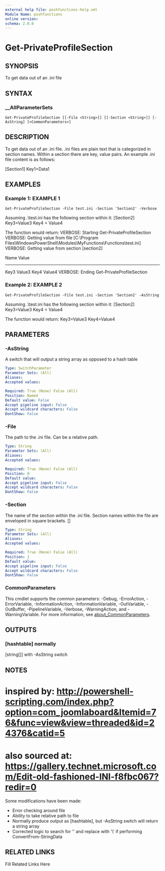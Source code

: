 ```yaml
---
external help file: poshfunctions-help.xml
Module Name: poshfunctions
online version: 
schema: 2.0.0
---
```


# Get-PrivateProfileSection

## SYNOPSIS

To get data out of an .ini file

## SYNTAX

### __AllParameterSets

```
Get-PrivateProfileSection [[-File <String>]] [[-Section <String>]] [-AsString] [<CommonParameters>]
```

## DESCRIPTION

To get data out of an .ini file.
.ini files are plain text that is categorized
in section names.
Within a section there are key, value pairs.
An example .ini
file content is as follows:

[Section1]
Key1=Data1


## EXAMPLES

### Example 1: EXAMPLE 1

```
Get-PrivateProfileSection -File test.ini -Section 'Section2' -Verbose
```

Assuming .\test.ini has the following section within it:
[Section2]
Key3=Value3
Key4 = Value4

The function would return:
VERBOSE: Starting Get-PrivateProfileSection
VERBOSE: Getting value from file [C:\Program Files\WindowsPowerShell\Modules\MyFunctions\Functions\test.ini]
VERBOSE: Getting value from section [section2]

Name                           Value
----                           -----
Key3                           Value3
Key4                           Value4
VERBOSE: Ending Get-PrivateProfileSection





### Example 2: EXAMPLE 2

```
Get-PrivateProfileSection -File test.ini -Section 'Section2' -AsString
```

Assuming .\test.ini has the following section within it:
[Section2]
Key3=Value3
Key4 = Value4

The function would return:
Key3=Value3
Key4=Value4






## PARAMETERS

### -AsString

A switch that will output a string array as opposed to a hash table

```yaml
Type: SwitchParameter
Parameter Sets: (All)
Aliases: 
Accepted values: 

Required: True (None) False (All)
Position: Named
Default value: False
Accept pipeline input: False
Accept wildcard characters: False
DontShow: False
```

### -File

The path to the .ini file.
Can be a relative path.

```yaml
Type: String
Parameter Sets: (All)
Aliases: 
Accepted values: 

Required: True (None) False (All)
Position: 0
Default value: 
Accept pipeline input: False
Accept wildcard characters: False
DontShow: False
```

### -Section

The name of the section within the .ini file.
Section names within the file
are enveloped in square brackets.
[]

```yaml
Type: String
Parameter Sets: (All)
Aliases: 
Accepted values: 

Required: True (None) False (All)
Position: 1
Default value: 
Accept pipeline input: False
Accept wildcard characters: False
DontShow: False
```


### CommonParameters

This cmdlet supports the common parameters: -Debug, -ErrorAction, -ErrorVariable, -InformationAction, -InformationVariable, -OutVariable, -OutBuffer, -PipelineVariable, -Verbose, -WarningAction, and -WarningVariable. For more information, see [about_CommonParameters](http://go.microsoft.com/fwlink/?LinkID=113216).

## OUTPUTS

### [hashtable] normally

[string[]] with -AsString switch



## NOTES

# inspired by: http://powershell-scripting.com/index.php?option=com_joomlaboard&Itemid=76&func=view&view=threaded&id=24376&catid=5
# also sourced at: https://gallery.technet.microsoft.com/Edit-old-fashioned-INI-f8fbc067?redir=0

Some modifications have been made:
* Error checking around file
* Ability to take relative path to file
* Normally produce output as [hashtable], but -AsString switch will return a string array
* Corrected logic to search for '\' and replace with '\\' if performing ConvertFrom-StringData


## RELATED LINKS

Fill Related Links Here

